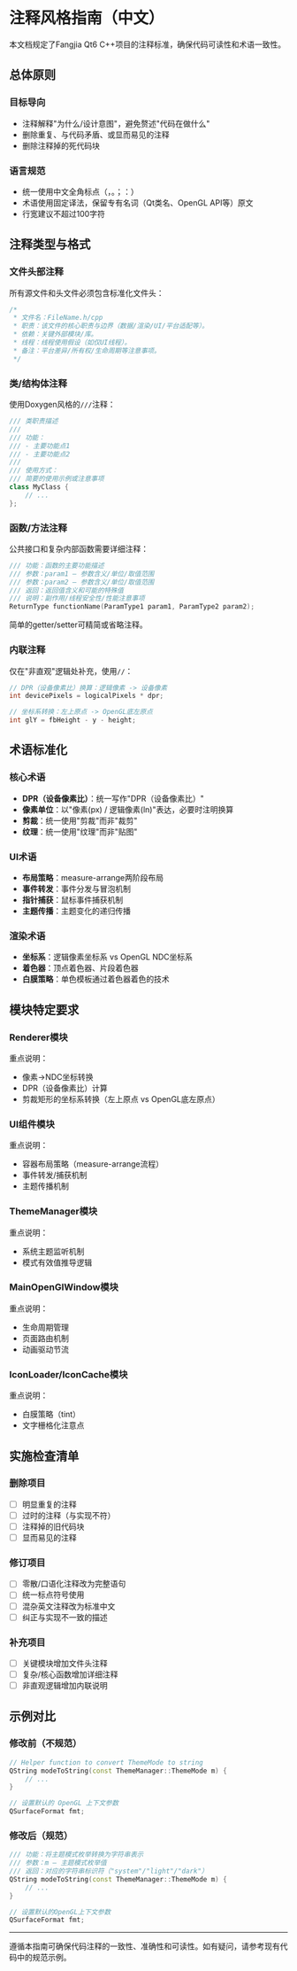 # 注释风格指南（中文）

本文档规定了Fangjia Qt6 C++项目的注释标准，确保代码可读性和术语一致性。

## 总体原则

### 目标导向
- 注释解释"为什么/设计意图"，避免赘述"代码在做什么"
- 删除重复、与代码矛盾、或显而易见的注释
- 删除注释掉的死代码块

### 语言规范
- 统一使用中文全角标点（，。；：）
- 术语使用固定译法，保留专有名词（Qt类名、OpenGL API等）原文
- 行宽建议不超过100字符

## 注释类型与格式

### 文件头部注释
所有源文件和头文件必须包含标准化文件头：

```cpp
/*
 * 文件名：FileName.h/cpp
 * 职责：该文件的核心职责与边界（数据/渲染/UI/平台适配等）。
 * 依赖：关键外部模块/库。
 * 线程：线程使用假设（如仅UI线程）。
 * 备注：平台差异/所有权/生命周期等注意事项。
 */
```

### 类/结构体注释
使用Doxygen风格的`///`注释：

```cpp
/// 类职责描述
/// 
/// 功能：
/// - 主要功能点1
/// - 主要功能点2
/// 
/// 使用方式：
/// 简要的使用示例或注意事项
class MyClass {
    // ...
};
```

### 函数/方法注释
公共接口和复杂内部函数需要详细注释：

```cpp
/// 功能：函数的主要功能描述
/// 参数：param1 — 参数含义/单位/取值范围
/// 参数：param2 — 参数含义/单位/取值范围  
/// 返回：返回值含义和可能的特殊值
/// 说明：副作用/线程安全性/性能注意事项
ReturnType functionName(ParamType1 param1, ParamType2 param2);
```

简单的getter/setter可精简或省略注释。

### 内联注释
仅在"非直观"逻辑处补充，使用`//`：

```cpp
// DPR（设备像素比）换算：逻辑像素 -> 设备像素
int devicePixels = logicalPixels * dpr;

// 坐标系转换：左上原点 -> OpenGL底左原点
int glY = fbHeight - y - height;
```

## 术语标准化

### 核心术语
- **DPR（设备像素比）**：统一写作"DPR（设备像素比）"
- **像素单位**：以"像素(px) / 逻辑像素(ln)"表达，必要时注明换算
- **剪裁**：统一使用"剪裁"而非"裁剪"
- **纹理**：统一使用"纹理"而非"贴图"

### UI术语
- **布局策略**：measure-arrange两阶段布局
- **事件转发**：事件分发与冒泡机制
- **指针捕获**：鼠标事件捕获机制
- **主题传播**：主题变化的递归传播

### 渲染术语
- **坐标系**：逻辑像素坐标系 vs OpenGL NDC坐标系
- **着色器**：顶点着色器、片段着色器
- **白膜策略**：单色模板通过着色器着色的技术

## 模块特定要求

### Renderer模块
重点说明：
- 像素->NDC坐标转换
- DPR（设备像素比）计算
- 剪裁矩形的坐标系转换（左上原点 vs OpenGL底左原点）

### UI组件模块
重点说明：
- 容器布局策略（measure-arrange流程）
- 事件转发/捕获机制
- 主题传播机制

### ThemeManager模块
重点说明：
- 系统主题监听机制
- 模式有效值推导逻辑

### MainOpenGlWindow模块
重点说明：
- 生命周期管理
- 页面路由机制
- 动画驱动节流

### IconLoader/IconCache模块
重点说明：
- 白膜策略（tint）
- 文字栅格化注意点

## 实施检查清单

### 删除项目
- [ ] 明显重复的注释
- [ ] 过时的注释（与实现不符）
- [ ] 注释掉的旧代码块
- [ ] 显而易见的注释

### 修订项目
- [ ] 零散/口语化注释改为完整语句
- [ ] 统一标点符号使用
- [ ] 混杂英文注释改为标准中文
- [ ] 纠正与实现不一致的描述

### 补充项目
- [ ] 关键模块增加文件头注释
- [ ] 复杂/核心函数增加详细注释
- [ ] 非直观逻辑增加内联说明

## 示例对比

### 修改前（不规范）
```cpp
// Helper function to convert ThemeMode to string
QString modeToString(const ThemeManager::ThemeMode m) {
    // ...
}

// 设置默认的 OpenGL 上下文参数
QSurfaceFormat fmt;
```

### 修改后（规范）
```cpp
/// 功能：将主题模式枚举转换为字符串表示
/// 参数：m — 主题模式枚举值
/// 返回：对应的字符串标识符（"system"/"light"/"dark"）
QString modeToString(const ThemeManager::ThemeMode m) {
    // ...
}

// 设置默认的OpenGL上下文参数
QSurfaceFormat fmt;
```

---

遵循本指南可确保代码注释的一致性、准确性和可读性。如有疑问，请参考现有代码中的规范示例。